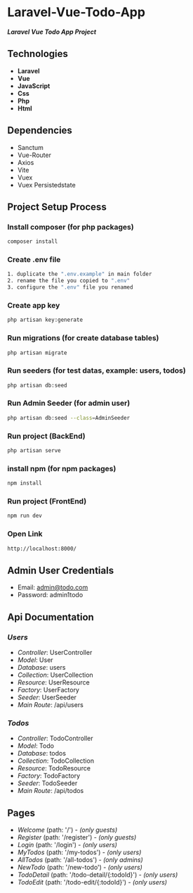 # Laravel-Vue-Todo-App

**_Laravel Vue Todo App Project_**

## Technologies

-   **Laravel**
-   **Vue**
-   **JavaScript**
-   **Css**
-   **Php**
-   **Html**

## Dependencies

-   Sanctum
-   Vue-Router
-   Axios
-   Vite
-   Vuex
-   Vuex Persistedstate

## Project Setup Process

### Install composer (for php packages)

```sh
composer install
```

### Create .env file

```sh
1. duplicate the ".env.example" in main folder
2. rename the file you copied to ".env"
3. configure the ".env" file you renamed
```

### Create app key

```sh
php artisan key:generate
```

### Run migrations (for create database tables)

```sh
php artisan migrate
```

### Run seeders (for test datas, example: users, todos)

```sh
php artisan db:seed
```

### Run Admin Seeder (for admin user)

```sh
php artisan db:seed --class=AdminSeeder
```

### Run project (BackEnd)

```sh
php artisan serve
```

### install npm (for npm packages)

```sh
npm install
```

### Run project (FrontEnd)

```sh
npm run dev
```

### Open Link

```sh
http://localhost:8000/
```

## Admin User Credentials
-   Email: admin@todo.com
-   Password: admin1todo

## **Api Documentation**

### **_Users_**

-   _Controller_: UserController
-   _Model_: User
-   _Database_: users
-   _Collection_: UserCollection
-   _Resource_: UserResource
-   _Factory_: UserFactory
-   _Seeder_: UserSeeder
-   _Main Route_: /api/users

### **_Todos_**

-   _Controller_: TodoController
-   _Model_: Todo
-   _Database_: todos
-   _Collection_: TodoCollection
-   _Resource_: TodoResource
-   _Factory_: TodoFactory
-   _Seeder_: TodoSeeder
-   _Main Route_: /api/todos

## **Pages**

-   _Welcome_ (path: '/') - _(only guests)_
-   _Register_ (path: '/register') - _(only guests)_
-   _Login_ (path: '/login') - _(only users)_
-   _MyTodos_ (path: '/my-todos') - _(only users)_
-   _AllTodos_ (path: '/all-todos') - _(only admins)_
-   _NewTodo_ (path: '/new-todo') - _(only users)_
-   _TodoDetail_ (path: '/todo-detail/{:todoId}') - _(only users)_
-   _TodoEdit_ (path: '/todo-edit/{:todoId}') - _(only users)_
